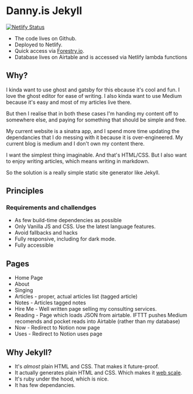 ---
---

# Danny.is Jekyll

[![Netlify Status](https://api.netlify.com/api/v1/badges/591407d0-3299-4d9f-a929-495f4725de39/deploy-status)](https://app.netlify.com/sites/dannyis/deploys)

* The code lives on Github.
* Deployed to Netlify.
* Quick access via [Forestry.io](forestry.io).
* Database lives on Airtable and is accessed via Netlify lambda functions

## Why?

I kinda want to use ghost and gatsby for this ebcause it's cool and fun. I love the ghost editor for ease of writing. I also kinda want to use Medium because it's easy and most of my articles live there.

But then I realise that in both these cases I'm handing my content off to somewhere else, and paying for something that should be simple and free.

My current website is a sinatra app, and I spend more time updating the dependancies that I do messing with it because it is over-engineered. My current blog is medium and I don't own my content there.

I want the simplest thing imaginable. And that's HTML/CSS. But I also want to enjoy writing articles, which means writing in markdown.

So the solution is a really simple static site generator like Jekyll.

## Principles

### Requirements and challendges

* As few build-time dependencies as possible
* Only Vanilla JS and CSS. Use the latest language features.
* Avoid fallbacks and hacks
* Fully responsive, including for dark mode.
* Fully accessible

## Pages

* Home Page
* About
* Singing
* Articles - proper, actual articles list (tagged article)
* Notes - Articles tagged notes
* Hire Me - Well written page selling my consulting services.
* Reading - Page which loads JSON from airtable. IFTTT pushes Medium recomends and pocket reads into Airtable (rather than my database)
* Now - Redirect to Notion now page
* Uses - Redirect to Notion uses page

## Why Jekyll?

* It's _almost_ plain HTML and CSS. That makes it future-proof.
* It actually generates plain HTML and CSS. Which makes it [web scale](https://www.youtube.com/watch?v=b2F-DItXtZs).
* It's ruby under the hood, which is nice.
* It has few dependancies.
